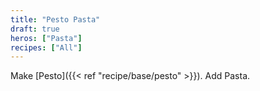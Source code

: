 ```yaml
---
title: "Pesto Pasta"
draft: true
heros: ["Pasta"]
recipes: ["All"]
---
```


Make [Pesto]({{< ref "recipe/base/pesto" >}}). Add Pasta.